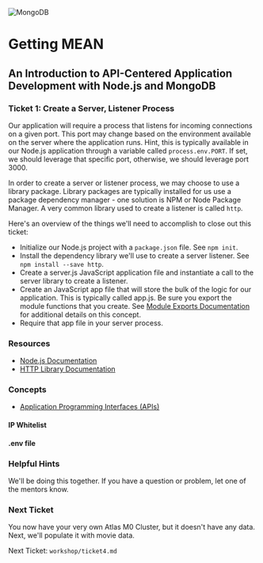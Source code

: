 ![MongoDB](https://webassets.mongodb.com/_com_assets/cms/mongodb-logo-rgb-j6w271g1xn.jpg "MongoDB")
# Getting MEAN
## An Introduction to API-Centered Application Development with Node.js and MongoDB
### Ticket 1: Create a Server, Listener Process
Our application will require a process that listens for incoming connections on a given port.  This port may change based on the environment available on the server where the application runs.  Hint, this is typically available in our Node.js application through a variable called `process.env.PORT`.  If set, we should leverage that specific port, otherwise, we should leverage port 3000.

In order to create a server or listener process, we may choose to use a library package.  Library packages are typically installed for us use a package dependency manager - one solution is NPM or Node Package Manager.  A very common library used to create a listener is called `http`.

Here's an overview of the things we'll need to accomplish to close out this ticket:

* Initialize our Node.js project with a `package.json` file.  See `npm init`.
* Install the dependency library we'll use to create a server listener.  See `npm install --save http`.
* Create a server.js JavaScript application file and instantiate a call to the server library to create a listener.
* Create an JavaScript app file that will store the bulk of the logic for our application.  This is typically called app.js.  Be sure you export the module functions that you create.  See [Module Exports Documentation](https://nodejs.org/api/modules.html#modules_exports) for additional details on this concept.
* Require that app file in your server process.

### Resources

* [Node.js Documentation](https://nodejs.org/en/docs)
* [HTTP Library Documentation](https://www.npmjs.com/package/http)

### Concepts

* [Application Programming Interfaces (APIs)](https://en.wikipedia.org/wiki/Application_programming_interface)


#### IP Whitelist

#### .env file

### Helpful Hints
We'll be doing this together. If you have a question or problem, let one of the mentors know.

### Next Ticket
You now have your very own Atlas M0 Cluster, but it doesn't have any data. Next, we'll populate it with movie data. 

Next Ticket: `workshop/ticket4.md`
